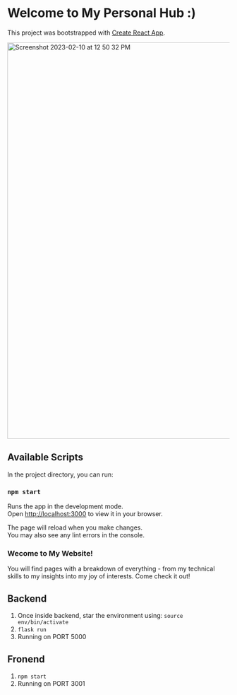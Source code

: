 # Welcome to My Personal Hub :)

This project was bootstrapped with [Create React App](https://github.com/facebook/create-react-app).

<img width="897" alt="Screenshot 2023-02-10 at 12 50 32 PM" src="https://user-images.githubusercontent.com/19063276/218195023-676329af-25b8-4eb6-be2a-f1e218b2934e.png">

## Available Scripts

In the project directory, you can run:

### `npm start`

Runs the app in the development mode.\
Open [http://localhost:3000](http://localhost:3000) to view it in your browser.

The page will reload when you make changes.\
You may also see any lint errors in the console.

### Wecome to My Website!

You will find pages with a breakdown of everything - from my technical skills to my insights into my joy of interests.
Come check it out!

## Backend

1. Once inside backend, star the environment using: `source env/bin/activate`
2. `flask run`
3. Running on PORT 5000

## Fronend

1. `npm start`
2. Running on PORT 3001
